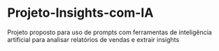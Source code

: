 # Projeto-Insights-com-IA
Projeto proposto para uso de prompts com ferramentas de inteligência artificial para analisar relatórios de vendas e extrair insights
